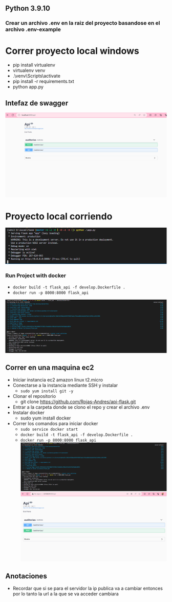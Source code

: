 ## Python 3.9.10

### Crear un archivo .env en la raiz del proyecto basandose en el archivo .env-example

# Correr proyecto local windows

- pip install virtualenv 
- virtualenv venv
- .\venv\Scripts\activate
- pip install -r requirements.txt
- python app.py

## Intefaz de swagger

![](images/image_swagger.png)

# Proyecto local corriendo


![](images/proyecto_local_corriendo.png)


### Run Project with docker

- ` docker build -t flask_api -f develop.Dockerfile . `
- ` docker run -p 8000:8000 flask_api `


![](images/run_docker.png)


## Correr en una maquina ec2

- Iniciar instancia ec2 amazon linux t2.micro 
- Conectarse a la instancia mediante SSH y instalar
    - ` sudo yum install git -y `
- Clonar el repositorio
    - git clone https://github.com/Rojas-Andres/api-flask.git
- Entrar a la carpeta donde se clono el repo y crear el archivo .env 
- Instalar docker
    - sudo yum install docker
- Correr los comandos para iniciar docker
    - ` sudo service docker start `
    - ` docker build -t flask_api -f develop.Dockerfile . `
    - ` docker run -p 8000:8000 flask_api `
![](images/run_docker.png)
![](images/run_aws.png)
## Anotaciones 
- Recordar que si se para el servidor la ip publica va a cambiar entonces por lo tanto la url a la que se va acceder cambiara